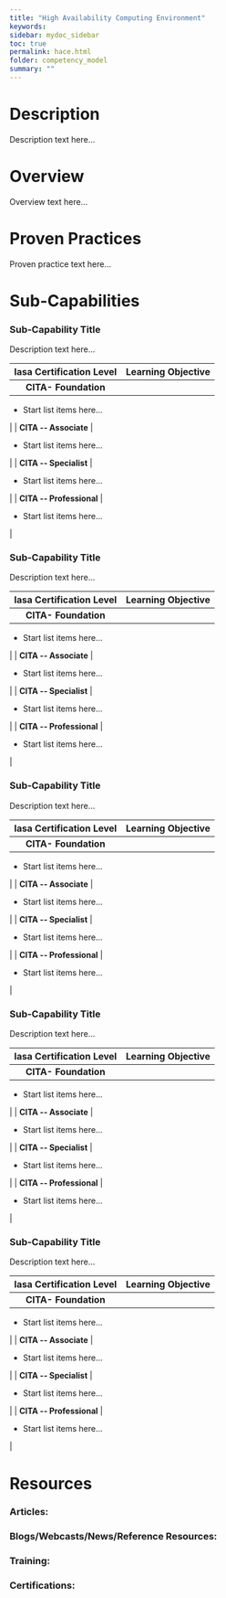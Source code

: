 ```yaml
---
title: "High Availability Computing Environment"
keywords: 
sidebar: mydoc_sidebar
toc: true
permalink: hace.html
folder: competency_model
summary: ""
---
```


Description
===========

Description text here...

Overview
========

Overview text here...

Proven Practices
================

Proven practice text here...

Sub-Capabilities
================

### **Sub-Capability Title**

Description text here...

| **Iasa Certification Level** | **Learning Objective** |
| :-: | :-: |
| **CITA- Foundation** |

-   Start list items here...

 |
| **CITA -- Associate** |

-   Start list items here...

 |
| **CITA -- Specialist** |

-   Start list items here...

 |
| **CITA -- Professional** |

-   Start list items here...

 |

### **Sub-Capability Title**

Description text here...

| **Iasa Certification Level** | **Learning Objective** |
| :-: | :-: |
| **CITA- Foundation** |

-   Start list items here...

 |
| **CITA -- Associate** |

-   Start list items here...

 |
| **CITA -- Specialist** |

-   Start list items here...

 |
| **CITA -- Professional** |

-   Start list items here...

 |

### **Sub-Capability Title**

Description text here...

| **Iasa Certification Level** | **Learning Objective** |
| :-: | :-: |
| **CITA- Foundation** |

-   Start list items here...

 |
| **CITA -- Associate** |

-   Start list items here...

 |
| **CITA -- Specialist** |

-   Start list items here...

 |
| **CITA -- Professional** |

-   Start list items here...

 |

### **Sub-Capability Title**

Description text here...

| **Iasa Certification Level** | **Learning Objective** |
| :-: | :-: |
| **CITA- Foundation** |

-   Start list items here...

 |
| **CITA -- Associate** |

-   Start list items here...

 |
| **CITA -- Specialist** |

-   Start list items here...

 |
| **CITA -- Professional** |

-   Start list items here...

 |

### **Sub-Capability Title**

Description text here...

| **Iasa Certification Level** | **Learning Objective** |
| :-: | :-: |
| **CITA- Foundation** |

-   Start list items here...

 |
| **CITA -- Associate** |

-   Start list items here...

 |
| **CITA -- Specialist** |

-   Start list items here... 

 |
| **CITA -- Professional** |

-   Start list items here...

 |

Resources
=========

### **Articles:**

### **Blogs/Webcasts/News/Reference Resources:**

### **Training:**

### **Certifications:**
